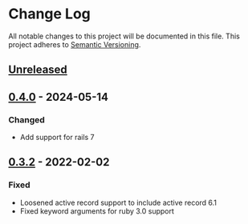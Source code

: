# Change Log

All notable changes to this project will be documented in this file.
This project adheres to [Semantic Versioning](http://semver.org/).

## [Unreleased]

## [0.4.0] - 2024-05-14
### Changed

- Add support for rails 7

## [0.3.2] - 2022-02-02
### Fixed

- Loosened active record support to include active record 6.1
- Fixed keyword arguments for ruby 3.0 support

[Unreleased]: https://github.com/ManageIQ/activerecord-id_regions/compare/v0.4.0...HEAD
[0.4.0]: https://github.com/ManageIQ/activerecord-id_regions/compare/v0.3.2...v0.4.0
[0.3.2]: https://github.com/ManageIQ/activerecord-id_regions/compare/v0.3.1...v0.3.2
